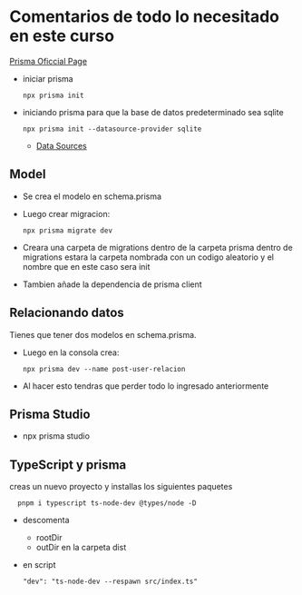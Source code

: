 # Comentarios de todo lo necesitado en este curso


[Prisma Oficcial Page](https://www.prisma.io/docs)

- iniciar prisma
  
      npx prisma init

- iniciando prisma para que la base de datos predeterminado sea sqlite

      npx prisma init --datasource-provider sqlite

  - [Data Sources](https://www.prisma.io/docs/concepts/components/prisma-schema/data-sources)


## Model
- Se crea el modelo en schema.prisma
- Luego crear migracion:

      npx prisma migrate dev

- Creara una carpeta de migrations dentro de la carpeta prisma dentro de migrations estara la carpeta nombrada con un codigo aleatorio y el nombre que en este caso sera init
- Tambien añade la dependencia de prisma client

## Relacionando datos
Tienes que tener dos modelos en schema.prisma.

- Luego en la consola crea:
  
      npx prisma dev --name post-user-relacion

- Al hacer esto tendras que perder todo lo ingresado anteriormente


## Prisma Studio

- npx prisma studio

## TypeScript y prisma

creas un nuevo proyecto y installas los siguientes paquetes

      pnpm i typescript ts-node-dev @types/node -D

- descomenta
  - rootDir
  - outDir en la carpeta dist

- en script

      "dev": "ts-node-dev --respawn src/index.ts"